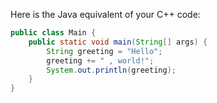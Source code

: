  Here is the Java equivalent of your C++ code:

```java
public class Main {
    public static void main(String[] args) {
        String greeting = "Hello";
        greeting += " , world!";
        System.out.println(greeting);
    }
}
```
